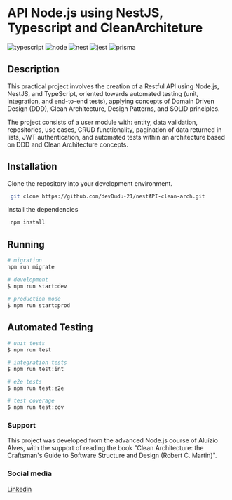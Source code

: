 # API Node.js using NestJS, Typescript and CleanArchiteture

![typescript](https://img.shields.io/badge/-TYPESCRIPT-02569B?logo=typescript&logoColor=white&style=for-the-badge)
![node](https://img.shields.io/badge/-NODE.JS-5FA04E?logo=node.js&logoColor=white&style=for-the-badge)
![nest](https://img.shields.io/badge/-NESTJS-E0234E?logo=nestjs&logoColor=white&style=for-the-badge)
![jest](https://img.shields.io/badge/-jest-C21325?logo=jest&logoColor=white&style=for-the-badge)
![prisma](https://img.shields.io/badge/-prisma-2D3748?logo=prisma&logoColor=white&style=for-the-badge)

## Description

This practical project involves the creation of a Restful API using Node.js, NestJS, and TypeScript, oriented towards automated testing (unit, integration, and end-to-end tests), applying concepts of Domain Driven Design (DDD), Clean Architecture, Design Patterns, and SOLID principles.

The project consists of a user module with: entity, data validation, repositories, use cases, CRUD functionality, pagination of data returned in lists, JWT authentication, and automated tests within an architecture based on DDD and Clean Architecture concepts.

## Installation

Clone the repository into your development environment.

```bash
 git clone https://github.com/devDudu-21/nestAPI-clean-arch.git
```

Install the dependencies

```bash
 npm install
```

## Running

```bash
# migration
npm run migrate
```
``` bash
# development
$ npm run start:dev

# production mode
$ npm run start:prod
```

## Automated Testing

```bash
# unit tests
$ npm run test

# integration tests 
$ npm run test:int

# e2e tests
$ npm run test:e2e

# test coverage
$ npm run test:cov
```

### Support

This project was developed from the advanced Node.js course of Aluízio Alves, with the support of reading the book "Clean Architecture: the Craftsman's Guide to Software Structure and Design (Robert C. Martin)".

### Social media

[Linkedin](https://www.linkedin.com/in/devdudu)
